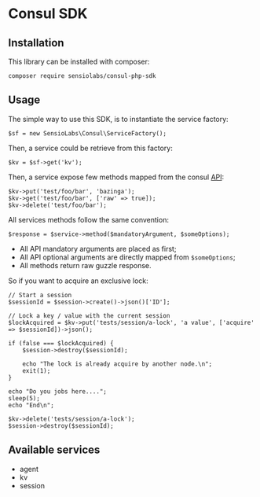 Consul SDK
==========

Installation
------------

This library can be installed with composer:

    composer require sensiolabs/consul-php-sdk

Usage
-----

The simple way to use this SDK, is to instantiate the service factory:

    $sf = new SensioLabs\Consul\ServiceFactory();

Then, a service could be retrieve from this factory:

    $kv = $sf->get('kv');

Then, a service expose few methods mapped from the consul [API](https://consul.io/docs/agent/http.html):

    $kv->put('test/foo/bar', 'bazinga');
    $kv->get('test/foo/bar', ['raw' => true]);
    $kv->delete('test/foo/bar');

All services methods follow the same convention:

    $response = $service->method($mandatoryArgument, $someOptions);

* All API mandatory arguments are placed as first;
* All API optional arguments are directly mapped from `$someOptions`;
* All methods return raw guzzle response.

So if you want to acquire an exclusive lock:

    // Start a session
    $sessionId = $session->create()->json()['ID'];

    // Lock a key / value with the current session
    $lockAcquired = $kv->put('tests/session/a-lock', 'a value', ['acquire' => $sessionId])->json();

    if (false === $lockAcquired) {
        $session->destroy($sessionId);

        echo "The lock is already acquire by another node.\n";
        exit(1);
    }

    echo "Do you jobs here....";
    sleep(5);
    echo "End\n";

    $kv->delete('tests/session/a-lock');
    $session->destroy($sessionId);

Available services
------------------

* agent
* kv
* session

